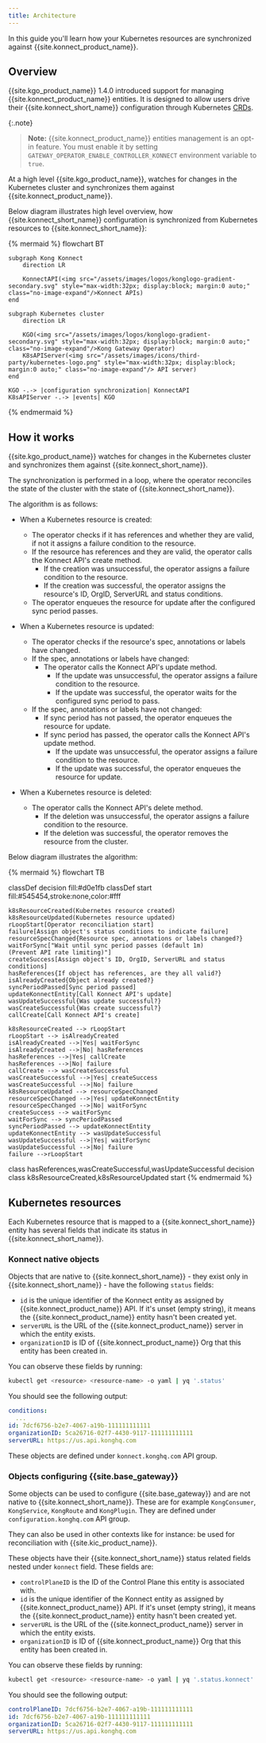 ```yaml
---
title: Architecture
---
```


In this guide you'll learn how your Kubernetes resources are synchronized against {{site.konnect_product_name}}.

## Overview

{{site.kgo_product_name}} 1.4.0 introduced support for managing {{site.konnect_product_name}} entities.
It is designed to allow users drive their {{site.konnect_short_name}} configuration through Kubernetes [CRDs][k8s_crds].

[k8s_crds]: https://kubernetes.io/docs/concepts/extend-kubernetes/api-extension/custom-resources/

{:.note}
> **Note:** {{site.konnect_product_name}} entities management is an opt-in feature. You must
> enable it by setting `GATEWAY_OPERATOR_ENABLE_CONTROLLER_KONNECT` environment variable to `true`.

At a high level {{site.kgo_product_name}}, watches for changes in the Kubernetes cluster and synchronizes them against {{site.konnect_product_name}}.

Below diagram illustrates high level overview, how {{site.konnect_short_name}} configuration is synchronized from Kubernetes resources to {{site.konnect_short_name}}:

<!--vale off-->
{% mermaid %}
flowchart BT

    subgraph Kong Konnect
        direction LR

        KonnectAPI(<img src="/assets/images/logos/konglogo-gradient-secondary.svg" style="max-width:32px; display:block; margin:0 auto;" class="no-image-expand"/>Konnect APIs)
    end

    subgraph Kubernetes cluster
        direction LR

        KGO(<img src="/assets/images/logos/konglogo-gradient-secondary.svg" style="max-width:32px; display:block; margin:0 auto;" class="no-image-expand"/>Kong Gateway Operator)
        K8sAPIServer(<img src="/assets/images/icons/third-party/kubernetes-logo.png" style="max-width:32px; display:block; margin:0 auto;" class="no-image-expand"/> API server)
    end

    KGO -.-> |configuration synchronization| KonnectAPI
    K8sAPIServer -.-> |events| KGO
{% endmermaid %}
<!--vale on-->

## How it works

{{site.kgo_product_name}} watches for changes in the Kubernetes cluster and synchronizes them against {{site.konnect_short_name}}.

The synchronization is performed in a loop, where the operator reconciles the state of the cluster with the state of {{site.konnect_short_name}}.

The algorithm is as follows:

- When a Kubernetes resource is created:
  - The operator checks if it has references and whether they are valid, if not it assigns a failure condition to the resource.
  - If the resource has references and they are valid, the operator calls the Konnect API's create method.
    - If the creation was unsuccessful, the operator assigns a failure condition to the resource.
    - If the creation was successful, the operator assigns the resource's ID, OrgID, ServerURL and status conditions.
  - The operator enqueues the resource for update after the configured sync period passes.

- When a Kubernetes resource is updated:
  - The operator checks if the resource's spec, annotations or labels have changed.
  - If the spec, annotations or labels have changed:
    - The operator calls the Konnect API's update method.
      - If the update was unsuccessful, the operator assigns a failure condition to the resource.
      - If the update was successful, the operator waits for the configured sync period to pass.
  - If the spec, annotations or labels have not changed:
    - If sync period has not passed, the operator enqueues the resource for update.
    - If sync period has passed, the operator calls the Konnect API's update method.
      - If the update was unsuccessful, the operator assigns a failure condition to the resource.
      - If the update was successful, the operator enqueues the resource for update.

- When a Kubernetes resource is deleted:
  - The operator calls the Konnect API's delete method.
    - If the deletion was unsuccessful, the operator assigns a failure condition to the resource.
    - If the deletion was successful, the operator removes the resource from the cluster.

Below diagram illustrates the algorithm:

<!--vale off-->
{% mermaid %}
flowchart TB

classDef decision fill:#d0e1fb
classDef start fill:#545454,stroke:none,color:#fff

    k8sResourceCreated(Kubernetes resource created)
    k8sResourceUpdated(Kubernetes resource updated)
    rLoopStart[Operator reconciliation start]
    failure[Assign object's status conditions to indicate failure]
    resourceSpecChanged{Resource spec, annotations or labels changed?}
    waitForSync["Wait until sync period passes (default 1m)
    (Prevent API rate limiting)"]
    createSuccess[Assign object's ID, OrgID, ServerURL and status conditions]
    hasReferences{If object has references, are they all valid?}
    isAlreadyCreated{Object already created?}
    syncPeriodPassed[Sync period passed]
    updateKonnectEntity[Call Konnect API's update]
    wasUpdateSuccessful{Was update successful?}
    wasCreateSuccessful{Was create successful?}
    callCreate[Call Konnect API's create]

    k8sResourceCreated --> rLoopStart
    rLoopStart --> isAlreadyCreated
    isAlreadyCreated -->|Yes| waitForSync
    isAlreadyCreated -->|No| hasReferences
    hasReferences -->|Yes| callCreate
    hasReferences -->|No| failure
    callCreate --> wasCreateSuccessful
    wasCreateSuccessful -->|Yes| createSuccess
    wasCreateSuccessful -->|No| failure
    k8sResourceUpdated --> resourceSpecChanged
    resourceSpecChanged -->|Yes| updateKonnectEntity
    resourceSpecChanged -->|No| waitForSync
    createSuccess --> waitForSync
    waitForSync --> syncPeriodPassed
    syncPeriodPassed --> updateKonnectEntity
    updateKonnectEntity --> wasUpdateSuccessful
    wasUpdateSuccessful -->|Yes| waitForSync
    wasUpdateSuccessful -->|No| failure
    failure -->rLoopStart

class hasReferences,wasCreateSuccessful,wasUpdateSuccessful decision
class k8sResourceCreated,k8sResourceUpdated start
{% endmermaid %}
<!--vale on-->

## Kubernetes resources

Each Kubernetes resource that is mapped to a {{site.konnect_short_name}} entity has several fields that indicate its status in {{site.konnect_short_name}}.

### Konnect native objects

Objects that are native to {{site.konnect_short_name}} - they exist only in {{site.konnect_short_name}} - have the following `status` fields:

- `id` is the unique identifier of the Konnect entity as assigned by {{site.konnect_product_name}} API. If it's unset (empty string), it means the {{site.konnect_product_name}} entity hasn't been created yet.
- `serverURL` is the URL of the {{site.konnect_product_name}} server in which the entity exists.
- `organizationID` is ID of {{site.konnect_product_name}} Org that this entity has been created in.

You can observe these fields by running:

```bash
kubectl get <resource> <resource-name> -o yaml | yq '.status'
```

You should see the following output:

```yaml
conditions:
  ...
id: 7dcf6756-b2e7-4067-a19b-111111111111
organizationID: 5ca26716-02f7-4430-9117-111111111111
serverURL: https://us.api.konghq.com
```

These objects are defined under `konnect.konghq.com` API group.

### Objects configuring {{site.base_gateway}}

Some objects can be used to configure {{site.base_gateway}} and are not native to {{site.konnect_short_name}}.
These are for example `KongConsumer`, `KongService`, `KongRoute` and `KongPlugin`. They are defined under `configuration.konghq.com` API group.

They can also be used in other contexts like for instance: be used for reconciliation with {{site.kic_product_name}}.

These objects have their {{site.konnect_short_name}} status related fields nested under `konnect` field. These fields are:

- `controlPlaneID` is the ID of the Control Plane this entity is associated with.
- `id` is the unique identifier of the Konnect entity as assigned by {{site.konnect_product_name}} API. If it's unset (empty string), it means the {{site.konnect_product_name}} entity hasn't been created yet.
- `serverURL` is the URL of the {{site.konnect_product_name}} server in which the entity exists.
- `organizationID` is ID of {{site.konnect_product_name}} Org that this entity has been created in.

You can observe these fields by running:

```bash
kubectl get <resource> <resource-name> -o yaml | yq '.status.konnect'
```

You should see the following output:

```yaml
controlPlaneID: 7dcf6756-b2e7-4067-a19b-111111111111
id: 7dcf6756-b2e7-4067-a19b-111111111111
organizationID: 5ca26716-02f7-4430-9117-111111111111
serverURL: https://us.api.konghq.com
```
